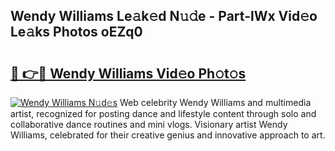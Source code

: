 ## Wendy Williams Le𝚊k𝚎d N𝚞𝚍e - Part-lWx Vid𝚎o Le𝚊ks Photos oEZq0

# <h2><a href="http://fbec0x.evod.top/?m=Wendy+Williams">🔗 👉🔴 Wendy Williams Vid𝚎o Ph𝚘t𝚘s</a></h2>

[![Wendy Williams N𝚞d𝚎s](https://i.imgur.com/8V9OHl7.gif)](http://fbec0x.evod.top/?m=Wendy+Williams)
Web celebrity Wendy Williams and multimedia artist, recognized for posting dance and lifestyle content through solo and collaborative dance routines and mini vlogs. Visionary artist Wendy Williams, celebrated for their creative genius and innovative approach to art. 
